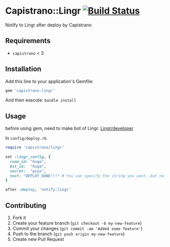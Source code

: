 # Capistrano::Lingr [![Build Status](https://secure.travis-ci.org/hrysd/capistrano-lingr.png)](http://travis-ci.org/hrysd/capistrano-lingr)

Notify to Lingr after deploy by Capistrano

## Requirements

- `capistrano` < 3

## Installation

Add this line to your application's Gemfile:

```rb
gem 'capistrano-lingr'
```

And then execute: `bundle install`

## Usage

before using gem, need to make bot of Lingr.
[Lingr/developer](http://lingr.com/developer)

In `config/deploy.rb`

```rb
require 'capistrano/lingr'
		
set :lingr_config, {
  room_id: "hoge",
  bot_id:  "huga",
  secret:  "piyo",
  text: "DEPLOY DONE!!!" # You can specify the string you want. but not required.
}

after :deploy, 'notify:lingr'
```

## Contributing

1. Fork it
2. Create your feature branch (`git checkout -b my-new-feature`)
3. Commit your changes (`git commit -am 'Added some feature'`)
4. Push to the branch (`git push origin my-new-feature`)
5. Create new Pull Request
